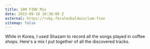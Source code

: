 ```yaml
---
title: IAM FINE Mix
date: 2015-09-18 18:38:00 Z
external: https://ruby.fm/alexbaldwin/iam-fine
sitemap: false
---
```


While in Korea, I used Shazam to record all the songs played in coffee shops.
Here's a mix I put together of all the discovered tracks.

